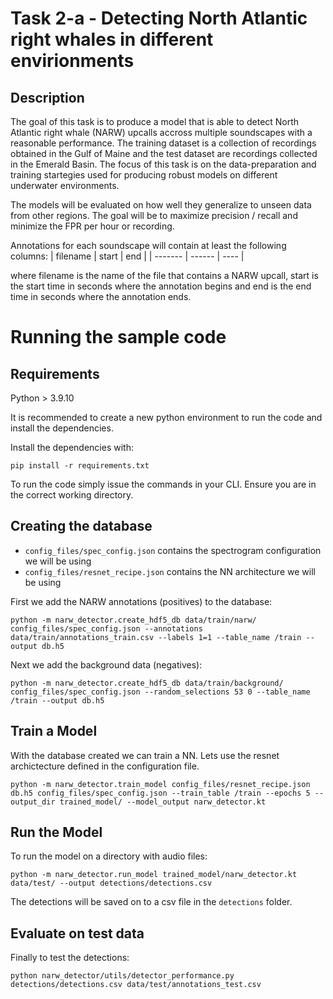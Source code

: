 # Task 2-a - Detecting North Atlantic right whales in different envirionments
## Description

The goal of this task is to produce a model that is able to detect North Atlantic right whale (NARW) upcalls accross multiple soundscapes with a reasonable performance. The training dataset is a collection of recordings obtained in the Gulf of Maine and the test dataset are recordings collected in the Emerald Basin. The focus of this task is on the data-preparation and training startegies used for producing robust models on different underwater environments.


The models will be evaluated on how well they generalize to unseen data from other regions. The goal will be to maximize precision / recall and minimize the FPR per hour or recording.


Annotations for each soundscape will contain at least the following columns:
| filename | start | end |
| ------- | ------ | ---- |

where filename is the name of the file that contains a NARW upcall, start is the start time in seconds where the annotation begins and end is the end time in seconds where the annotation ends.



# Running the sample code 

## Requirements

Python > 3.9.10

It is recommended to create a new python environment to run the code and install the dependencies.


Install the dependencies with:

```
pip install -r requirements.txt
```

To run the code simply issue the commands in your CLI. Ensure you are in the correct working directory.

## Creating the database

* `config_files/spec_config.json` contains the spectrogram configuration we will be using
* `config_files/resnet_recipe.json` contains the NN architecture we will be using

First we add the NARW annotations (positives) to the database:

```
python -m narw_detector.create_hdf5_db data/train/narw/ config_files/spec_config.json --annotations data/train/annotations_train.csv --labels 1=1 --table_name /train --output db.h5
```

Next we add the background data (negatives):

```
python -m narw_detector.create_hdf5_db data/train/background/ config_files/spec_config.json --random_selections 53 0 --table_name /train --output db.h5
```


<!-- Now, lets create the validation table: -->

<!-- ```
python -m narw_detector.create_hdf5_db data/val/narw/ config_files/spec_config.json --annotations data/val/annotations_val.csv --labels 1=1 --table_name /val --output db.h5

python -m narw_detector.create_hdf5_db data/val/background/ config_files/spec_config.json --random_selections 20 0 --table_name /val --output db.h5
``` -->

## Train a Model

With the database created we can train a NN. Lets use the resnet archictecture defined in the configuration file.

```
python -m narw_detector.train_model config_files/resnet_recipe.json db.h5 config_files/spec_config.json --train_table /train --epochs 5 --output_dir trained_model/ --model_output narw_detector.kt
```

## Run the Model

To run the model on a directory with audio files:

```
python -m narw_detector.run_model trained_model/narw_detector.kt data/test/ --output detections/detections.csv
```

The detections will be saved on to a csv file in the `detections` folder.

## Evaluate on test data

Finally to test the detections:

```
python narw_detector/utils/detector_performance.py detections/detections.csv data/test/annotations_test.csv
```
